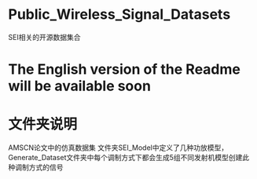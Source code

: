 # Public_Wireless_Signal_Datasets
SEI相关的开源数据集合


# The English version of the Readme will be available soon # 


# 文件夹说明 # 
AMSCN论文中的仿真数据集
文件夹SEI_Model中定义了几种功放模型，Generate_Dataset文件夹中每个调制方式下都会生成5组不同发射机模型创建此种调制方式的信号





